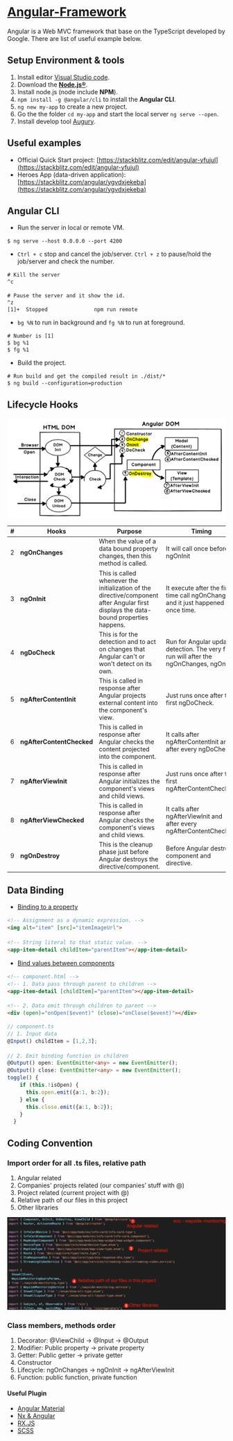 # [Angular-Framework](https://angular.io/docs)

Angular is a Web MVC framework that base on the TypeScript developed by Google.
There are list of useful example below.

## Setup Environment & tools

1. Install editor [Visual Studio code](https://code.visualstudio.com/).
2. Download the **[Node.js®](https://nodejs.org/en/)**.
3. Install node.js (node include **NPM**).
4. `npm install -g @angular/cli` to install the **Angular CLI**.
5. `ng new my-app` to create a new project.
6. Go the the folder `cd my-app` and start the local server `ng serve --open`.
7. Install develop tool [Augury](https://augury.rangle.io/).

## Useful examples

- Official Quick Start project: [https://stackblitz.com/edit/angular-yfujul](https://stackblitz.com/edit/angular-yfujul)
- Heroes App (data-driven application): [https://stackblitz.com/angular/ygvdxjekeba](https://stackblitz.com/angular/ygvdxjekeba)

## Angular CLI

- Run the server in local or remote VM.

```
$ ng serve --host 0.0.0.0 --port 4200
```

- `Ctrl + c` stop and cancel the job/server. `Ctrl + z` to pause/hold the job/server and check the number.

```
# Kill the server
^c

# Pause the server and it show the id.
^z
[1]+  Stopped               npm run remote
```

- `bg %N` to run in background and `fg %N` to run at foreground.

```
# Number is [1]
$ bg %1
$ fg %1
```

- Build the project.

```
# Run build and get the compiled result in ./dist/*
$ ng build --configuration=production
```

## Lifecycle Hooks

![](https://github.com/D50000/Angular-Framework/blob/master/life%20cycle.png)

| #   | Hooks                     | Purpose                                                                                                                               | Timing                                                                                     |
| --- | ------------------------- | ------------------------------------------------------------------------------------------------------------------------------------- | ------------------------------------------------------------------------------------------ |
| 2   | **ngOnChanges**           | When the value of a data bound property changes, then this method is called.                                                          | It will call once before ngOnInit                                                          |
| 3   | **ngOnInit**              | This is called whenever the initialization of the directive/component after Angular first displays the data-bound properties happens. | It execute after the first time call ngOnChanges and it just happened once time.           |
| 4   | **ngDoCheck**             | This is for the detection and to act on changes that Angular can't or won't detect on its own.                                        | Run for Angular update detection. The very first run will after the ngOnChanges, ngOnInit. |
| 5   | **ngAfterContentInit**    | This is called in response after Angular projects external content into the component's view.                                         | Just runs once after the first ngDoCheck.                                                  |
| 6   | **ngAfterContentChecked** | This is called in response after Angular checks the content projected into the component.                                             | It calls after ngAfterContentInit and after every ngDoCheck.                               |
| 7   | **ngAfterViewInit**       | This is called in response after Angular initializes the component's views and child views.                                           | Just runs once after the first ngAfterContentChecked.                                      |
| 8   | **ngAfterViewChecked**    | This is called in response after Angular checks the component's views and child views.                                                | It calls after ngAfterViewInit and after every ngAfterContentChecked.                      |
| 9   | **ngOnDestroy**           | This is the cleanup phase just before Angular destroys the directive/component.                                                       | Before Angular destroy component and directive.                                            |

## Data Binding

- [Binding to a property](https://angular.io/guide/property-binding#binding-to-a-property)

```Html
<!-- Assignment as a dynamic expression. -->
<img alt="item" [src]="itemImageUrl">

<!-- String literal to that static value. -->
<app-item-detail childItem="parentItem"></app-item-detail>
```

- [Bind values between components](https://angular.io/guide/property-binding#bind-values-between-components)

```Html
<!-- component.html -->
<!-- 1. Data pass through parent to children -->
<app-item-detail [childItem]="parentItem"></app-item-detail>

<!-- 2. Data emit through children to parent -->
<div (open)="onOpen($event)" (close)="onClose($event)"></div>
```

```TypeScript
// component.ts
// 1. Input data
@Input() childItem = [1,2,3];

// 2. Emit binding function in children
@Output() open: EventEmitter<any> = new EventEmitter();
@Output() close: EventEmitter<any> = new EventEmitter();
toggle() {
    if (this.!isOpen) {
      this.open.emit({a:1, b:2});
    } else {
      this.close.emit({a:1, b:2});
    }
  }
```

## Coding Convention

### Import order for all .ts files, relative path

1. Angular related
2. Companies' projects related (our companies’ stuff with @)
3. Project related (current project with @)
4. Relative path of our files in this project
5. Other libraries

![](https://github.com/D50000/Angular-Framework/blob/master/Angular%20convention%20import%20order.png)

### Class members, methods order

1. Decorator: @ViewChild → @Input → @Output
2. Modifier: Public property → private property
3. Getter: Public getter → private getter
4. Constructor
5. Lifecycle: ngOnChanges → ngOnInit → ngAfterViewInit
6. Function: public function, private function

#### Useful Plugin

- [Angular Material](https://material.angular.io/)
- [Nx & Angular](https://nx.dev/getting-started/intro)
- [RX.JS](https://rxjs.dev/guide/overview)
- [SCSS](https://sass-lang.com/guide)
